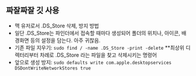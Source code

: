 ## 짜잘짜잘 깃 사용
- 맥 유저로서 .DS_Store 삭제, 방지 방법
- 일단 .DS_Store는 파인더에서 접속할 때마다 생성되어 폴더의 위치나, 아이콘, 배경화면 등의 설정을 담는다. 아주 귀찮음.
- 기존 파일 지우기: `sudo find / -name .DS_Store -print -delete`
	**최상위 디렉터리부터 차례로 .DS_Store 라는 파일을 찾고 삭제시키는 명령어
- 앞으로 생성 방지: `sudo defaults write com.apple.desktopservices DSDontWriteNetworkStores true`
